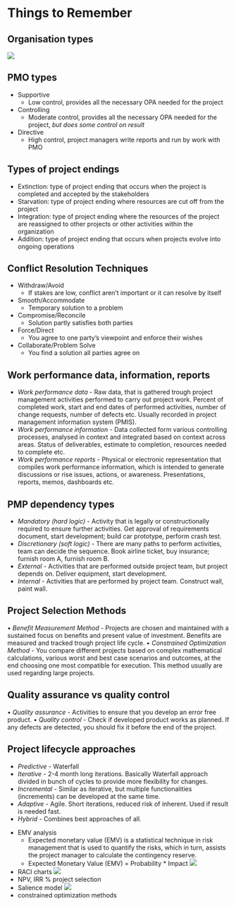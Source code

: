 # Things to Remember 

## Organisation types
![](things-to-remember/PMP%20knowledge%20base.jpeg)

## PMO types
* Supportive
	* Low control, provides all the necessary OPA needed for the project
* Controlling
	* Moderate control, provides all the necessary OPA needed for the project, *but does some control on result*
* Directive
	* High control, project managers write reports and run by work with PMO

## Types of project endings
* Extinction: type of project ending that occurs when the project is completed and accepted by the stakeholders
* Starvation: type of project ending where resources are cut off from the project
* Integration: type of project ending where the resources of the project are reassigned to other projects or other activities within the organization
* Addition: type of project ending that occurs when projects evolve into ongoing operations

## Conflict Resolution Techniques
* Withdraw/Avoid
	* If stakes are low, conflict aren’t important or it can resolve by itself
* Smooth/Accommodate
	* Temporary solution to a problem 
* Compromise/Reconcile
	* Solution partly satisfies both parties
* Force/Direct
	* You agree to one party’s viewpoint and enforce their wishes
* Collaborate/Problem Solve
	* You find a solution all parties agree on

## Work performance data, information, reports
* *Work performance data* - Raw data, that is gathered trough project management activities performed to carry out project work. Percent of completed work, start and end dates of performed activities, number of change requests, number of defects etc. Usually recorded in project management information system (PMIS).
* *Work performance information* -  Data collected form various controlling processes, analysed in context and integrated based on context across areas. Status of deliverables, estimate to completion, resources needed to complete etc.
* *Work performance reports* - Physical or electronic representation that compiles work performance information, which is intended to generate discussions or rise issues, actions, or awareness. Presentations, reports, memos, dashboards etc.    

## PMP dependency types
* *Mandatory (hard logic)* - Activity that is legally or constructionally required to ensure further activities. Get approval of requirements document, start development; build car prototype, perform crash test.
* *Discretionary (soft logic)* - There are many paths to perform activities, team can decide the sequence. Book airline ticket, buy insurance; furnish room A, furnish room B.
* *External* - Activities that are performed outside project team, but project depends on. Deliver equipment, start development.
* *Internal* - Activities that are performed by project team. Construct wall, paint wall.  

## Project Selection Methods
• *Benefit Measurement Method* - Projects are chosen and maintained with a sustained focus on benefits and present value of investment. Benefits are measured and tracked trough project life cycle. 
• *Constrained Optimization Method* - You compare different projects based on complex mathematical calculations, various worst and best case scenarios and outcomes, at the end choosing one most compatible for execution. This method usually are used regarding large projects.  

## Quality assurance vs quality control
• *Quality assurance* - Activities to ensure that you develop an error free product. 
• *Quality control* - Check if developed product works as planned. If any defects are detected, you should fix it before the end of the project. 

## Project lifecycle approaches
* *Predictive* - Waterfall
* *Iterative* - 2-4 month long iterations. Basically Waterfall approach divided in bunch of cycles to provide more flexibility for changes. 
* *Incremental* - Similar as iterative, but multiple functionalities (increments) can be developed at the same time.
* *Adaptive* - Agile. Short iterations, reduced risk of inherent. Used if result is needed fast. 
* *Hybrid* - Combines best approaches of all. 

- EMV analysis
	- Expected monetary value (EMV) is a statistical technique in risk management that is used to quantify the risks, which in turn, assists the project manager to calculate the contingency reserve.
	- Expected Monetary Value (EMV) = Probability * Impact
![](things-to-remember/Screenshot%202019-04-28%20at%2018.51.14.png)
- RACI charts 
![](things-to-remember/Screenshot%202019-04-28%20at%2016.48.52.png)
- NPV, IRR % project selection 
- Salience model
![](things-to-remember/salience-model-for-stakeholder-classification-768x768.png)
- constrained optimization methods
